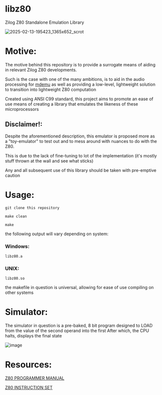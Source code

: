 # libz80
Zilog Z80 Standalone Emulation Library

![2025-02-13-195423_1365x652_scrot](https://github.com/user-attachments/assets/24d8a57b-1441-4ec3-8acd-c6b633ec4b4c)


# Motive:

The motive behind this repository is to provide a surrogate means of aiding in relevant Zilog Z80 developments.

Such is the case with one of the many ambitions, is to aid in the audio processing for [mdemu](https://github.com/hazzaclark/mdemu) as well as providing a low-level, lightweight solution to transition into lightweight Z80 computation

Created using ANSI C99 standard, this project aims to promote an ease of use means of creating a library that emulates the likeness of these microprocessors

## Disclaimer!:

Despite the aforementioned description, this emulator is proposed more as a "toy-emulator" to test out and to mess around with nuances to do with the Z80.

This is due to the lack of fine-tuning to lot of the implementation (it's mostly stuff thrown at the wall and see what sticks)

Any and all subsequent use of this library should be taken with pre-emptive caution

# Usage:

```
git clone this repository

make clean

make
```

the following output will vary depending on system:

### Windows:

```
libz80.a
```

### UNIX:

```
libz80.so
```

the makefile in question is universal, allowing for ease of use compiling on other systems

# Simulator:

The simulator in question is a pre-baked, 8 bit program designed to LOAD from the value of the second operand into the first
After which, the CPU halts, displays the final state

![image](https://github.com/user-attachments/assets/577cdf36-4b42-44e8-a4c7-163a139a49b7)


# Resources:

[Z80 PROGRAMMER MANUAL](https://www.zilog.com/docs/z80/um0080.pdf)

[Z80 INSTRUCTION SET](https://map.grauw.nl/resources/z80instr.php)
